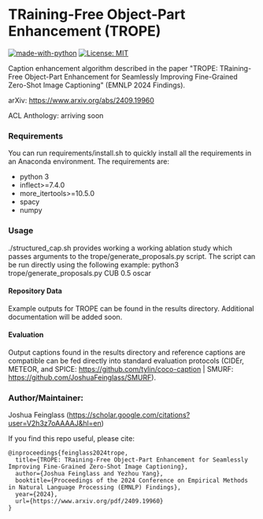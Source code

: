 # TRaining-Free Object-Part Enhancement (TROPE)

[![made-with-python](https://img.shields.io/badge/Made%20with-Python-red.svg)](#python) [![License: MIT](https://img.shields.io/badge/License-MIT-yellow.svg)](https://opensource.org/licenses/MIT)

Caption enhancement algorithm described in the paper "TROPE: TRaining-Free Object-Part Enhancement for Seamlessly Improving Fine-Grained Zero-Shot Image Captioning" (EMNLP 2024 Findings).

arXiv: https://www.arxiv.org/abs/2409.19960

ACL Anthology: arriving soon

### Requirements
You can run requirements/install.sh to quickly install all the requirements in an Anaconda environment. The requirements are:
- python 3
- inflect>=7.4.0
- more_itertools>=10.5.0
- spacy
- numpy

### Usage

./structured_cap.sh provides working a working ablation study which passes arguments to the trope/generate_proposals.py script. The script can be run directly using the following example: python3 trope/generate_proposals.py CUB 0.5 oscar

#### Repository Data
Example outputs for TROPE can be found in the results directory. Additional documentation will be added soon.

#### Evaluation
Output captions found in the results directory and reference captions are compatible can be fed directly into standard evaluation protocols (CIDEr, METEOR, and SPICE: https://github.com/tylin/coco-caption | SMURF: https://github.com/JoshuaFeinglass/SMURF).

### Author/Maintainer:
Joshua Feinglass (https://scholar.google.com/citations?user=V2h3z7oAAAAJ&hl=en)

If you find this repo useful, please cite:
```
@inproceedings{feinglass2024trope,
  title={TROPE: TRaining-Free Object-Part Enhancement for Seamlessly Improving Fine-Grained Zero-Shot Image Captioning},
  author={Joshua Feinglass and Yezhou Yang},
  booktitle={Proceedings of the 2024 Conference on Empirical Methods in Natural Language Processing (EMNLP) Findings},
  year={2024},
  url={https://www.arxiv.org/pdf/2409.19960}
}
```
